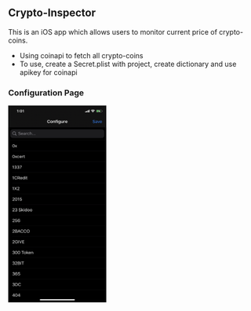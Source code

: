 ## Crypto-Inspector
This is an iOS app which allows users to monitor current price of crypto-coins.
  - Using coinapi to fetch all crypto-coins
  - To use, create a Secret.plist with project, create dictionary and use apikey for coinapi

### Configuration Page
<div style="display: flex">
  <img src="https://github.com/vishnudivakar31/Crypto-Inspector/blob/master/Crypto%20Inspector/Screenshots/Configuration.jpeg" width="200" height="400" />
</div>
